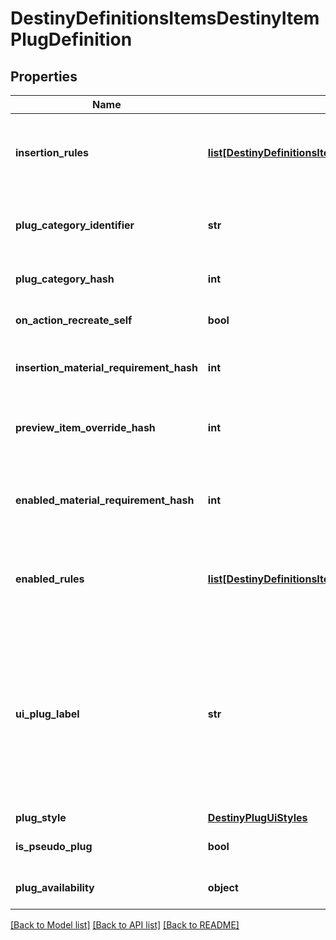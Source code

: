 # DestinyDefinitionsItemsDestinyItemPlugDefinition

## Properties
Name | Type | Description | Notes
------------ | ------------- | ------------- | -------------
**insertion_rules** | [**list[DestinyDefinitionsItemsDestinyPlugRuleDefinition]**](DestinyDefinitionsItemsDestinyPlugRuleDefinition.md) | The rules around when this plug can be inserted into a socket, aside from the socket&#39;s individual restrictions.  The live data DestinyItemPlugComponent.insertFailIndexes will be an index into this array, so you can pull out the failure strings appropriate for the user. | [optional] 
**plug_category_identifier** | **str** | The string identifier for the plug&#39;s category. Use the socket&#39;s DestinySocketTypeDefinition.plugWhitelist to determine whether this plug can be inserted into the socket. | [optional] 
**plug_category_hash** | **int** | The hash for the plugCategoryIdentifier. You can use this instead if you wish: I put both in the definition for debugging purposes. | [optional] 
**on_action_recreate_self** | **bool** | If you successfully socket the item, this will determine whether or not you get \&quot;refunded\&quot; on the plug. | [optional] 
**insertion_material_requirement_hash** | **int** | If inserting this plug requires materials, this is the hash identifier for looking up the DestinyMaterialRequirementSetDefinition for those requirements. | [optional] 
**preview_item_override_hash** | **int** | In the game, if you&#39;re inspecting a plug item directly, this will be the item shown with the plug attached. Look up the DestinyInventoryItemDefinition for this hash for the item. | [optional] 
**enabled_material_requirement_hash** | **int** | It&#39;s not enough for the plug to be inserted. It has to be enabled as well. For it to be enabled, it may require materials. This is the hash identifier for the DestinyMaterialRequirementSetDefinition for those requirements, if there is one. | [optional] 
**enabled_rules** | [**list[DestinyDefinitionsItemsDestinyPlugRuleDefinition]**](DestinyDefinitionsItemsDestinyPlugRuleDefinition.md) | The rules around whether the plug, once inserted, is enabled and providing its benefits.  The live data DestinyItemPlugComponent.enableFailIndexes will be an index into this array, so you can pull out the failure strings appropriate for the user. | [optional] 
**ui_plug_label** | **str** | Plugs can have arbitrary, UI-defined identifiers that the UI designers use to determine the style applied to plugs. Unfortunately, we have neither a definitive list of these labels nor advance warning of when new labels might be applied or how that relates to how they get rendered. If you want to, you can refer to known labels to change your own styles: but know that new ones can be created arbitrarily, and we have no way of associating the labels with any specific UI style guidance... you&#39;ll have to piece that together on your end. Or do what we do, and just show plugs more generically, without specialized styles. | [optional] 
**plug_style** | [**DestinyPlugUiStyles**](DestinyPlugUiStyles.md) |  | [optional] 
**is_pseudo_plug** | **bool** | If TRUE, the plug doesn&#39;t actually convey any benefit: it only exists to show information in the UI. | [optional] 
**plug_availability** | **object** | Indicates the rules about when this plug can be used. See the PlugAvailabilityMode enumeration for more information! | [optional] 

[[Back to Model list]](../README.md#documentation-for-models) [[Back to API list]](../README.md#documentation-for-api-endpoints) [[Back to README]](../README.md)



